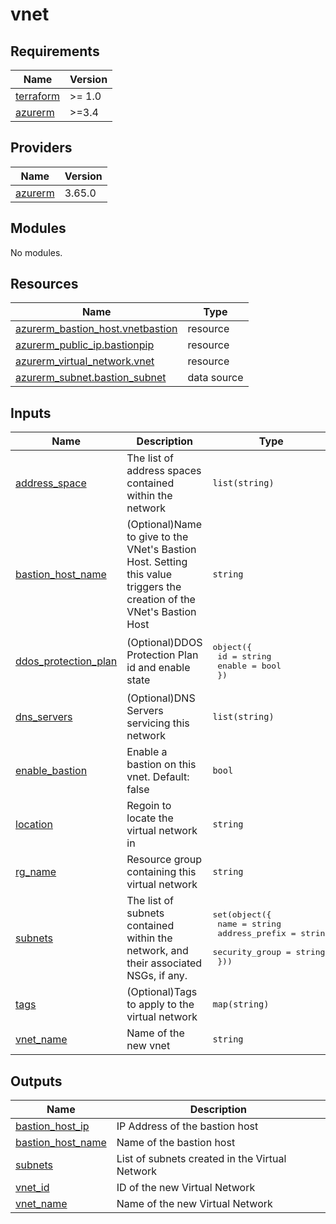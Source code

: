 # vnet

<!-- BEGINNING OF PRE-COMMIT-TERRAFORM DOCS HOOK -->
## Requirements

| Name | Version |
|------|---------|
| <a name="requirement_terraform"></a> [terraform](#requirement\_terraform) | >= 1.0 |
| <a name="requirement_azurerm"></a> [azurerm](#requirement\_azurerm) | >=3.4 |

## Providers

| Name | Version |
|------|---------|
| <a name="provider_azurerm"></a> [azurerm](#provider\_azurerm) | 3.65.0 |

## Modules

No modules.

## Resources

| Name | Type |
|------|------|
| [azurerm_bastion_host.vnetbastion](https://registry.terraform.io/providers/hashicorp/azurerm/latest/docs/resources/bastion_host) | resource |
| [azurerm_public_ip.bastionpip](https://registry.terraform.io/providers/hashicorp/azurerm/latest/docs/resources/public_ip) | resource |
| [azurerm_virtual_network.vnet](https://registry.terraform.io/providers/hashicorp/azurerm/latest/docs/resources/virtual_network) | resource |
| [azurerm_subnet.bastion_subnet](https://registry.terraform.io/providers/hashicorp/azurerm/latest/docs/data-sources/subnet) | data source |

## Inputs

| Name | Description | Type | Default | Required |
|------|-------------|------|---------|:--------:|
| <a name="input_address_space"></a> [address\_space](#input\_address\_space) | The list of address spaces contained within the network | `list(string)` | n/a | yes |
| <a name="input_bastion_host_name"></a> [bastion\_host\_name](#input\_bastion\_host\_name) | (Optional)Name to give to the VNet's Bastion Host.  Setting this value triggers the creation of the VNet's Bastion Host | `string` | `null` | no |
| <a name="input_ddos_protection_plan"></a> [ddos\_protection\_plan](#input\_ddos\_protection\_plan) | (Optional)DDOS Protection Plan id and enable state | <pre>object({<br>    id     = string<br>    enable = bool<br>  })</pre> | <pre>{<br>  "enable": false,<br>  "id": null<br>}</pre> | no |
| <a name="input_dns_servers"></a> [dns\_servers](#input\_dns\_servers) | (Optional)DNS Servers servicing this network | `list(string)` | `[]` | no |
| <a name="input_enable_bastion"></a> [enable\_bastion](#input\_enable\_bastion) | Enable a bastion on this vnet.  Default: false | `bool` | `false` | no |
| <a name="input_location"></a> [location](#input\_location) | Regoin to locate the virtual network in | `string` | n/a | yes |
| <a name="input_rg_name"></a> [rg\_name](#input\_rg\_name) | Resource group containing this virtual network | `string` | n/a | yes |
| <a name="input_subnets"></a> [subnets](#input\_subnets) | The list of subnets contained within the network, and their associated NSGs, if any. | <pre>set(object({<br>    name           = string<br>    address_prefix = string<br>    security_group = string<br>  }))</pre> | n/a | yes |
| <a name="input_tags"></a> [tags](#input\_tags) | (Optional)Tags to apply to the virtual network | `map(string)` | `{}` | no |
| <a name="input_vnet_name"></a> [vnet\_name](#input\_vnet\_name) | Name of the new vnet | `string` | n/a | yes |

## Outputs

| Name | Description |
|------|-------------|
| <a name="output_bastion_host_ip"></a> [bastion\_host\_ip](#output\_bastion\_host\_ip) | IP Address of the bastion host |
| <a name="output_bastion_host_name"></a> [bastion\_host\_name](#output\_bastion\_host\_name) | Name of the bastion host |
| <a name="output_subnets"></a> [subnets](#output\_subnets) | List of subnets created in the Virtual Network |
| <a name="output_vnet_id"></a> [vnet\_id](#output\_vnet\_id) | ID of the new Virtual Network |
| <a name="output_vnet_name"></a> [vnet\_name](#output\_vnet\_name) | Name of the new Virtual Network |
<!-- END OF PRE-COMMIT-TERRAFORM DOCS HOOK -->
